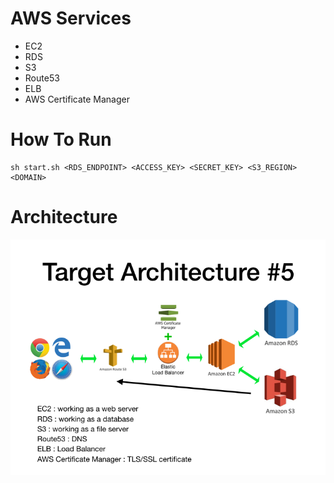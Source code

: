 # AWS Services
- EC2
- RDS
- S3
- Route53
- ELB
- AWS Certificate Manager
# How To Run
```
sh start.sh <RDS_ENDPOINT> <ACCESS_KEY> <SECRET_KEY> <S3_REGION> <DOMAIN>
```

# Architecture
![Architecture](../images/target_architecture_5.png)
